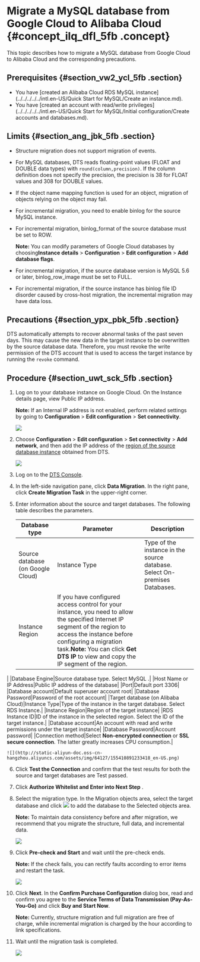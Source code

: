 # Migrate a MySQL database from Google Cloud to Alibaba Cloud {#concept_ilq_dfl_5fb .concept}

This topic describes how to migrate a MySQL database from Google Cloud to Alibaba Cloud and the corresponding precautions.

## Prerequisites {#section_vw2_ycl_5fb .section}

-   You have [created an Alibaba Cloud RDS MySQL instance](../../../../../intl.en-US/Quick Start for MySQL/Create an instance.md).
-   You have [created an account with read/write privileges](../../../../../intl.en-US/Quick Start for MySQL/Initial configuration/Create accounts and databases.md).

## Limits {#section_ang_jbk_5fb .section}

-   Structure migration does not support migration of events.
-   For MySQL databases, DTS reads floating-point values \(FLOAT and DOUBLE data types\) with `round(column,precision)`. If the column definition does not specify the precision, the precision is 38 for FLOAT values and 308 for DOUBLE values.
-   If the object name mapping function is used for an object, migration of objects relying on the object may fail.
-   For incremental migration, you need to enable binlog for the source MySQL instance.
-   For incremental migration, binlog\_format of the source database must be set to ROW.

    **Note:** You can modify parameters of Google Cloud databases by choosing**Instance details** \> **Configuration** \> **Edit configuration** \> **Add database flags**.

-   For incremental migration, if the source database version is MySQL 5.6 or later, binlog\_row\_image must be set to FULL.
-   For incremental migration, if the source instance has binlog file ID disorder caused by cross-host migration, the incremental migration may have data loss.

## Precautions {#section_ypx_pbk_5fb .section}

DTS automatically attempts to recover abnormal tasks of the past seven days. This may cause the new data in the target instance to be overwritten by the source database data. Therefore, you must revoke the write permission of the DTS account that is used to access the target instance by running the `revoke` command.

## Procedure {#section_uwt_sck_5fb .section}

1.  Log on to your database instance on Google Cloud. On the Instance details page, view Public IP address.

    **Note:** If an Internal IP address is not enabled, perform related settings by going to **Configuration** \> **Edit configuration** \> **Set connectivity**.

    ![](http://static-aliyun-doc.oss-cn-hangzhou.aliyuncs.com/assets/img/64127/155410891233416_en-US.png)

2.  Choose **Configuration** \> **Edit configuration** \> **Set connectivity** \> **Add network**, and then add the IP address of the [region of the source database instance](#table_j3v_42k_5fb) obtained from DTS.

    ![](http://static-aliyun-doc.oss-cn-hangzhou.aliyuncs.com/assets/img/64127/155410891233417_en-US.png)

3.  Log on to the [DTS Console](https://dts.console.aliyun.com/).
4.  In the left-side navigation pane, click **Data Migration**. In the right pane, click **Create Migration Task** in the upper-right corner.
5.  Enter information about the source and target databases. The following table describes the parameters.

    |Database type|Parameter|Description|
    |-------------|---------|-----------|
    |Source database \(on Google Cloud\)|Instance Type|Type of the instance in the source database. Select On-premises Databases.|
    |Instance Region|If you have configured access control for your instance, you need to allow the specified Internet IP segment of the region to access the instance before configuring a migration task.**Note:** You can click **Get DTS IP** to view and copy the IP segment of the region.

|
    |Database Engine|Source database type. Select MySQL .|
    |Host Name or IP Address|Public IP address of the database|
    |Port|Default port 3306|
    |Database account|Default superuser account root|
    |Database Password|Password of the root account|
    |Target database \(on Alibaba Cloud\)|Instance Type|Type of the instance in the target database. Select RDS Instance.|
    |Instance Region|Region of the target instance|
    |RDS Instance ID|ID of the instance in the selected region. Select the ID of the target instance.|
    |Database account|An account with read and write permissions under the target instance|
    |Database Password|Account password|
    |Connection method|Select **Non-encrypted connection** or **SSL secure connection**. The latter greatly increases CPU consumption.|

    ![](http://static-aliyun-doc.oss-cn-hangzhou.aliyuncs.com/assets/img/64127/155410891233418_en-US.png)

6.  Click **Test the Connection** and confirm that the test results for both the source and target databases are Test passed.
7.  Click **Authorize Whitelist and Enter into Next Step** .
8.  Select the migration type. In the Migration objects area, select the target database and click ![](http://static-aliyun-doc.oss-cn-hangzhou.aliyuncs.com/assets/img/64127/155410891333419_en-US.png) to add the database to the Selected objects area.

    **Note:** To maintain data consistency before and after migration, we recommend that you migrate the structure, full data, and incremental data.

    ![](http://static-aliyun-doc.oss-cn-hangzhou.aliyuncs.com/assets/img/64127/155410891333420_en-US.png)

9.  Click **Pre-check and Start** and wait until the pre-check ends.

    **Note:** If the check fails, you can rectify faults according to error items and restart the task.

    ![](http://static-aliyun-doc.oss-cn-hangzhou.aliyuncs.com/assets/img/64127/155410891333421_en-US.png)

10. Click **Next**. In the **Confirm Purchase Configuration** dialog box, read and confirm you agree to the **Service Terms of Data Transmission \(Pay-As-You-Go\)** and click **Buy and Start Now**.

    **Note:** Currently, structure migration and full migration are free of charge, while incremental migration is charged by the hour according to link specifications.

11. Wait until the migration task is completed.

    ![](http://static-aliyun-doc.oss-cn-hangzhou.aliyuncs.com/assets/img/64127/155410891333422_en-US.png)


